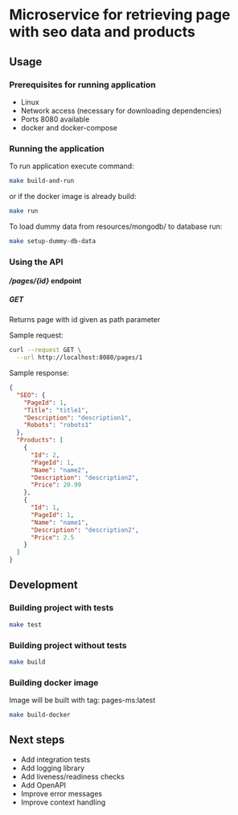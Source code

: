 # Microservice for retrieving page with seo data and products

## Usage

### Prerequisites for running application

- Linux
- Network access (necessary for downloading dependencies)
- Ports 8080 available
- docker and docker-compose

### Running the application
To run application execute command:

```bash
make build-and-run
```

or if the docker image is already build:

```bash
make run
```

To load dummy data from resources/mongodb/ to database run:
```bash
make setup-dummy-db-data
```

### Using the API

#### */pages/{id}* endpoint
##### GET

Returns page with id given as path parameter

Sample request:
```bash
curl --request GET \
  --url http://localhost:8080/pages/1
```

Sample response:
```json
{
  "SEO": {
    "PageId": 1,
    "Title": "title1",
    "Description": "description1",
    "Robots": "robots1"
  },
  "Products": [
    {
      "Id": 2,
      "PageId": 1,
      "Name": "name2",
      "Description": "description2",
      "Price": 20.99
    },
    {
      "Id": 1,
      "PageId": 1,
      "Name": "name1",
      "Description": "description2",
      "Price": 2.5
    }
  ]
}
```
## Development

### Building project with tests

```bash
make test
```

### Building project without tests

```bash
make build
```

### Building docker image

Image will be built with tag: pages-ms:latest

```bash
make build-docker
```

## Next steps

- Add integration tests
- Add logging library
- Add liveness/readiness checks
- Add OpenAPI
- Improve error messages
- Improve context handling
